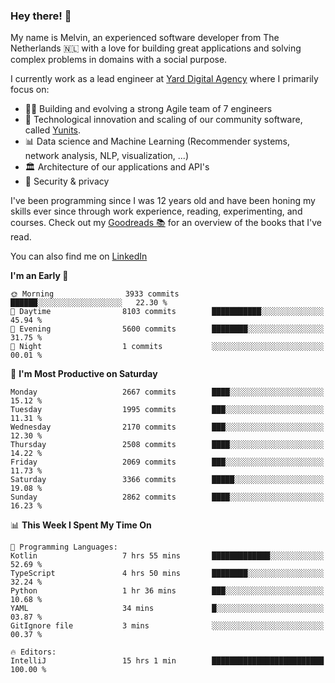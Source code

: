 ### Hey there! 👋

My name is Melvin, an experienced software developer from The Netherlands 🇳🇱 with a love for building great applications and solving complex problems in domains with a social purpose. 

I currently work as a lead engineer at [Yard Digital Agency](https://github.com/yardinternet) where I primarily focus on:

* 👏🏼 Building and evolving a strong Agile team of 7 engineers
* 🚀 Technological innovation and scaling of our community software, called [Yunits](https://www.yunits.com/).
* 📊 Data science and Machine Learning (Recommender systems, network analysis, NLP, visualization, ...)
* 🏛 Architecture of our applications and API's
* 🔐 Security & privacy

I've been programming since I was 12 years old and have been honing my skills ever since through work experience, reading, experimenting, and courses.
Check out my [Goodreads 📚](https://goodreads.com/melvinkoopmans) for an overview of the books that I've read. 

You can also find me on [LinkedIn](https://www.linkedin.com/in/melvinkoopmans)

<!--START_SECTION:waka-->
**I'm an Early 🐤** 

```text
🌞 Morning                3933 commits        ██████░░░░░░░░░░░░░░░░░░░   22.30 % 
🌆 Daytime                8103 commits        ███████████░░░░░░░░░░░░░░   45.94 % 
🌃 Evening                5600 commits        ████████░░░░░░░░░░░░░░░░░   31.75 % 
🌙 Night                  1 commits           ░░░░░░░░░░░░░░░░░░░░░░░░░   00.01 % 
```
📅 **I'm Most Productive on Saturday** 

```text
Monday                   2667 commits        ████░░░░░░░░░░░░░░░░░░░░░   15.12 % 
Tuesday                  1995 commits        ███░░░░░░░░░░░░░░░░░░░░░░   11.31 % 
Wednesday                2170 commits        ███░░░░░░░░░░░░░░░░░░░░░░   12.30 % 
Thursday                 2508 commits        ████░░░░░░░░░░░░░░░░░░░░░   14.22 % 
Friday                   2069 commits        ███░░░░░░░░░░░░░░░░░░░░░░   11.73 % 
Saturday                 3366 commits        █████░░░░░░░░░░░░░░░░░░░░   19.08 % 
Sunday                   2862 commits        ████░░░░░░░░░░░░░░░░░░░░░   16.23 % 
```


📊 **This Week I Spent My Time On** 

```text
💬 Programming Languages: 
Kotlin                   7 hrs 55 mins       █████████████░░░░░░░░░░░░   52.69 % 
TypeScript               4 hrs 50 mins       ████████░░░░░░░░░░░░░░░░░   32.24 % 
Python                   1 hr 36 mins        ███░░░░░░░░░░░░░░░░░░░░░░   10.68 % 
YAML                     34 mins             █░░░░░░░░░░░░░░░░░░░░░░░░   03.87 % 
GitIgnore file           3 mins              ░░░░░░░░░░░░░░░░░░░░░░░░░   00.37 % 

🔥 Editors: 
IntelliJ                 15 hrs 1 min        █████████████████████████   100.00 % 
```


<!--END_SECTION:waka-->
